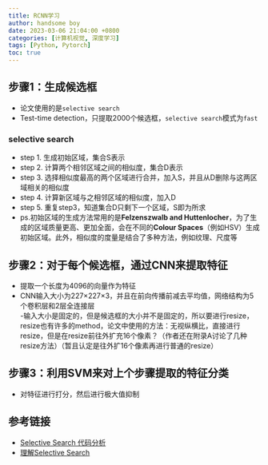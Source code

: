 ```yaml
---
title: RCNN学习
author: handsome boy
date: 2023-03-06 21:04:00 +0800
categories: [计算机视觉, 深度学习]
tags: [Python, Pytorch]
toc: true
---
```


## 步骤1：生成候选框  

- 论文使用的是`selective search`  
- Test-time detection，只提取2000个候选框，`selective search`模式为`fast`  

### selective search  

- step 1. 生成初始区域，集合S表示  
- step 2. 计算两个相邻区域之间的相似度，集合D表示  
- step 3. 选择相似度最高的两个区域进行合并，加入S，并且从D删除与这两区域相关的相似度  
- step 4. 计算新区域与之相邻区域的相似度，加入D  
- step 5. 重复step3，知道集合D只剩下一个区域，S即为所求  
- ps.初始区域的生成方法常用的是**Felzenszwalb and Huttenlocher**，为了生成的区域质量更高、更加全面，会在不同的**Colour Spaces**（例如HSV）生成初始区域。此外，相似度的度量是结合了多种方法，例如纹理、尺度等

## 步骤2：对于每个候选框，通过CNN来提取特征

- 提取一个长度为4096的向量作为特征  
- CNN输入大小为227×227×3，并且在前向传播前减去平均值，网络结构为5个卷积层和2层全连接层  
-输入大小是固定的，但是候选框的大小并不是固定的，所以要进行resize，resize也有许多的method，论文中使用的方法：无视纵横比，直接进行resize，但是在resize前往外扩充16个像素？（作者还在附录A讨论了几种resize方法）（暂且认定是往外扩16个像素再进行普通的resize）  

## 步骤3：利用SVM来对上个步骤提取的特征分类  

- 对特征进行打分，然后进行极大值抑制

## 参考链接

- [Selective Search 代码分析](https://juejin.cn/post/7019107297200701447)  
- [理解Selective Search](https://zhuanlan.zhihu.com/p/39927488)  
